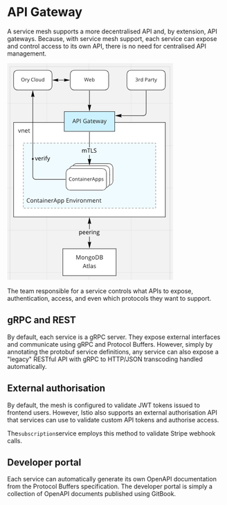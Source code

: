 # API Gateway

A service mesh supports a more decentralised API and, by extension, API gateways. Because, with service mesh support, each service can expose and control access to its own API, there is no need for centralised API management.

![Envoy proxy as API gateway](../img/structure.png)

The team responsible for a service controls what APIs to expose, authentication, access, and even which protocols they want to support.

## gRPC and REST

By default, each service is a gRPC server. They expose external interfaces and communicate using gRPC and Protocol Buffers. However, simply by annotating the protobuf service definitions, any service can also expose a "legacy" RESTful API with gRPC to HTTP/JSON transcoding handled automatically.

## External authorisation

By default, the mesh is configured to validate JWT tokens issued to frontend users. However, Istio also supports an external authorisation API that services can use to validate custom API tokens and authorise access.

The`subscription`service employs this method to validate Stripe webhook calls.

## Developer portal

Each service can automatically generate its own OpenAPI documentation from the Protocol Buffers specification. The developer portal is simply a collection of OpenAPI documents published using GitBook.
